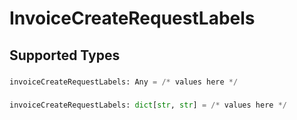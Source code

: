 # InvoiceCreateRequestLabels


## Supported Types

### 

```python
invoiceCreateRequestLabels: Any = /* values here */
```

### 

```python
invoiceCreateRequestLabels: dict[str, str] = /* values here */
```

